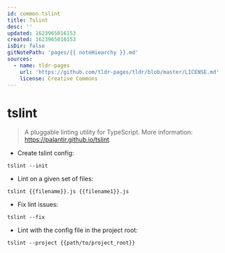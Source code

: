 ```yaml
---
id: common.tslint
title: Tslint
desc: ''
updated: 1623965016153
created: 1623965016153
isDir: false
gitNotePath: 'pages/{{ noteHiearchy }}.md'
sources:
  - name: tldr-pages
    url: 'https://github.com/tldr-pages/tldr/blob/master/LICENSE.md'
    license: Creative Commons
---
```

# tslint

> A pluggable linting utility for TypeScript.
> More information: <https://palantir.github.io/tslint>.

- Create tslint config:

`tslint --init`

- Lint on a given set of files:

`tslint {{filename}}.js {{filename1}}.js`

- Fix lint issues:

`tslint --fix`

- Lint with the config file in the project root:

`tslint --project {{path/to/project_root}}`

